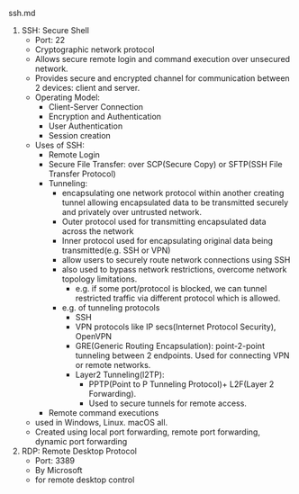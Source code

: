 ssh.md
1. SSH: Secure Shell
    - Port: 22
    - Cryptographic network protocol
    - Allows secure remote login and command execution over unsecured network.
    - Provides secure and encrypted channel for communication between 2 devices: client and server.
    - Operating Model:
        - Client-Server Connection
        - Encryption and Authentication
        - User Authentication
        - Session creation
    - Uses of SSH:
        - Remote Login
        - Secure File Transfer: over SCP(Secure Copy) or SFTP(SSH File Transfer Protocol)
        - Tunneling:
            - encapsulating one network protocol within another creating tunnel allowing encapsulated data to be transmitted securely and privately over untrusted network.
            - Outer protocol used for transmitting encapsulated data across the network
            - Inner protocol used for encapsulating original data being transmitted(e.g. SSH or VPN)
            - allow users to securely route network connections using SSH
            - also used to bypass network restrictions, overcome network topology limitations.
                - e.g. if some port/protocol is blocked, we can tunnel restricted traffic via different protocol which is allowed.
            - e.g. of tunneling protocols
                - SSH
                - VPN protocols like IP secs(Internet Protocol Security), OpenVPN
                - GRE(Generic Routing Encapsulation): point-2-point tunneling between 2 endpoints. Used for connecting VPN or remote networks.
                - Layer2 Tunneling(l2TP):
                    - PPTP(Point to P Tunneling Protocol)+ L2F(Layer 2 Forwarding).
                    - Used to secure tunnels for remote access.
        - Remote command executions
    - used in Windows, Linux. macOS all.
    - Created using local port forwarding, remote port forwarding, dynamic port forwarding
2. RDP: Remote Desktop Protocol
    - Port: 3389
    - By Microsoft
    - for remote desktop control
  